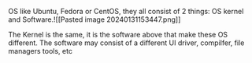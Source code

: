 OS like Ubuntu, Fedora or CentOS, they all consist of 2 things: OS kernel and Software.![[Pasted image 20240131153447.png]]

The Kernel is the same, it is the software above that make these OS different. The software may consist of a different UI driver, compilfer, file managers tools, etc